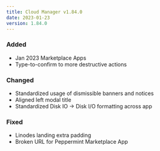 ```yaml
---
title: Cloud Manager v1.84.0
date: 2023-01-23
version: 1.84.0
---
```


### Added

- Jan 2023 Marketplace Apps
- Type-to-confirm to more destructive actions

### Changed

- Standardized usage of dismissible banners and notices
- Aligned left modal title
- Standardized Disk IO -> Disk I/O formatting across app

### Fixed

- Linodes landing extra padding
- Broken URL for Peppermint Marketplace App
